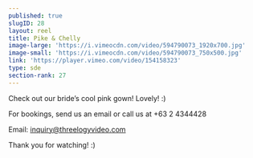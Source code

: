 ```yaml
---
published: true
slugID: 28
layout: reel
title: Pike & Chelly
image-large: 'https://i.vimeocdn.com/video/594790073_1920x700.jpg'
image-small: 'https://i.vimeocdn.com/video/594790073_750x500.jpg'
link: 'https://player.vimeo.com/video/154158323'
type: sde
section-rank: 27
---
```

Check out our bride’s cool pink gown! Lovely! :)

For bookings, send us an email or call us at +63 2 4344428

Email: inquiry@threelogyvideo.com

Thank you for watching! :)
